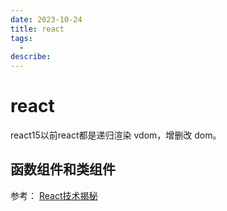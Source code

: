 ```yaml
---
date: 2023-10-24
title: react
tags:
  - 
describe: 
---
```


# react

react15以前react都是递归渲染 vdom，增删改 dom。

## 函数组件和类组件


参考：
[React技术揭秘](https://react.iamkasong.com/preparation/idea.html)
